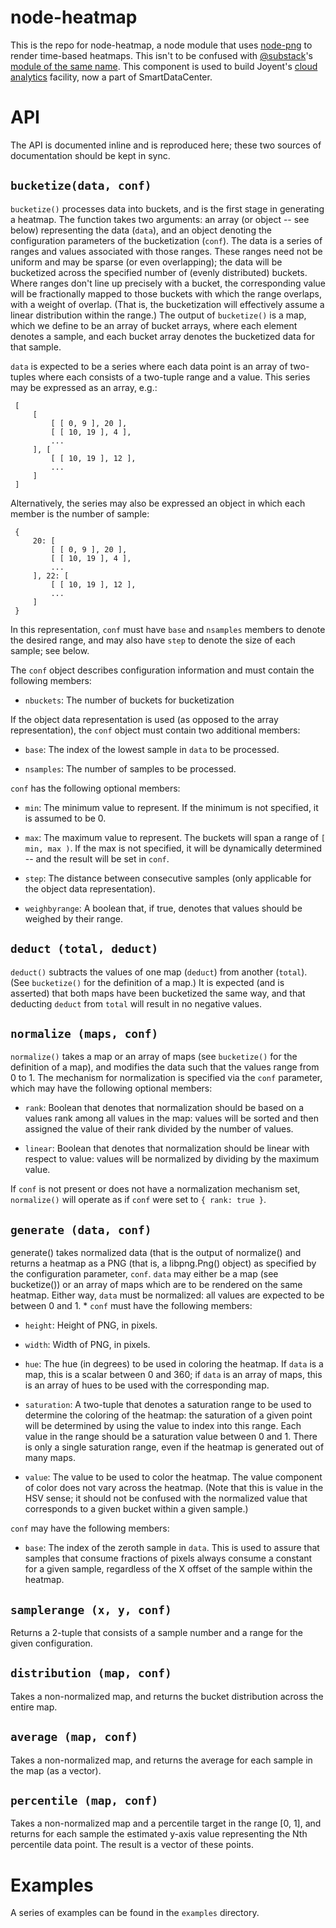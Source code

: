 
node-heatmap
============

This is the repo for node-heatmap, a node module that uses 
[node-png](https://github.com/pkrumins/node-png) to render
time-based heatmaps.  This isn't to be confused with
[@substack](https://github.com/substack/)'s 
[module of the same name](https://github.com/substack/node-heatmap).
This component is used to build Joyent's 
[cloud analytics](http://dtrace.org/blogs/dap/2011/03/01/welcome-to-cloud-analytics/)
facility, now a part of SmartDataCenter.

# API

The API is documented inline and is reproduced here; these two sources of
documentation should be kept in sync.

## `bucketize(data, conf)`

`bucketize()` processes data into buckets, and is the first stage in
generating a heatmap.  The function takes two arguments: an array (or
object -- see below) representing the data (`data`), and an object denoting
the configuration parameters of the bucketization (`conf`).  The data
is a series of ranges and values associated with those ranges.  These
ranges need not be uniform and may be sparse (or even overlapping); the
data will be bucketized across the specified number of (evenly distributed)
buckets.  Where ranges don't line up precisely with a bucket, the
corresponding value will be fractionally mapped to those buckets with which
the range overlaps, with a weight of overlap.  (That is, the bucketization
will effectively assume a linear distribution within the range.)  The
output of `bucketize()` is a map, which we define to be an array of bucket
arrays, where each element denotes a sample, and each bucket array denotes
the bucketized data for that sample.

`data` is expected to be a series where each data point is an array of
two-tuples where each consists of a two-tuple range and a value.  This
series may be expressed as an array, e.g.:

```
 [
     [
         [ [ 0, 9 ], 20 ],
         [ [ 10, 19 ], 4 ],
         ...
     ], [
         [ [ 10, 19 ], 12 ],
         ...
     ]
 ]
```

Alternatively, the series may also be expressed an object in which each
member is the number of sample:

```
 {
     20: [
         [ [ 0, 9 ], 20 ],
         [ [ 10, 19 ], 4 ],
         ...
     ], 22: [
         [ [ 10, 19 ], 12 ],
         ...
     ]
 }
```

In this representation, `conf` must have `base` and `nsamples`
members to denote the desired range, and may also have `step` to denote the
size of each sample; see below.

The `conf` object describes configuration information and must contain
the following members:

- `nbuckets`: The number of buckets for bucketization

If the object data representation is used (as opposed to the array
representation), the `conf` object must contain two additional members:

- `base`: The index of the lowest sample in `data` to be processed.

- `nsamples`: The number of samples to be processed.

`conf` has the following optional members:

- `min`: The minimum value to represent. If the minimum is not specified,
it is assumed to be 0.

- `max`: The maximum value to represent. The buckets will span a range of
`[ min, max )`.  If the max is not specified, it will be dynamically
determined -- and the result will be set in `conf`.

- `step`: The distance between consecutive samples (only applicable for
the object data representation).

- `weighbyrange`: A boolean that, if true, denotes that values should be
weighed by their range.

## `deduct (total, deduct)`

`deduct()` subtracts the values of one map (`deduct`) from another (`total`).
(See `bucketize()` for the definition of a map.)  It is expected (and is
asserted) that both maps have been bucketized the same way, and that
deducting `deduct` from `total` will result in no negative values.

## `normalize (maps, conf)`

`normalize()` takes a map or an array of maps (see `bucketize()` for the
definition of a map), and modifies the data such that the values range from
0 to 1.  The mechanism for normalization is specified via the `conf`
parameter, which may have the following optional members:

- `rank`: Boolean that denotes that normalization should be based on a values
rank among all values in the map:  values will be sorted and then assigned
the value of their rank divided by the number of values.

- `linear`: Boolean that denotes that normalization should be linear with
respect to value:  values will be normalized by dividing by the maximum
value.

If `conf` is not present or does not have a normalization mechanism set,
`normalize()` will operate as if `conf` were set to `{ rank: true }`.

## `generate (data, conf)`

generate() takes normalized data (that is the output of normalize() and
returns a heatmap as a PNG (that is, a libpng.Png() object) as
specified by the configuration parameter, `conf`.  `data` may either be
a map (see bucketize()) or an array of maps which are to be rendered on the
same heatmap.  Either way, `data` must be normalized:  all values are
expected to be between 0 and 1.
 *
`conf` must have the following members:

- `height`: Height of PNG, in pixels.

- `width`: Width of PNG, in pixels.

- `hue`: The hue (in degrees) to be used in coloring the heatmap.  If `data`
is a map, this is a scalar between 0 and 360; if `data` is an array of maps,
this is an array of hues to be used with the corresponding map.

- `saturation`: A two-tuple that denotes a saturation range to be used to
determine the coloring of the heatmap: the saturation of a given point will
be determined by using the value to index into this range.  Each value in the
range should be a saturation value between 0 and 1.  There is only a single
saturation range, even if the heatmap is generated out of many maps.

- `value`: The value to be used to color the heatmap.  The value component
of color does not vary across the heatmap.  (Note that this is value in
the HSV sense; it should not be confused with the normalized value that
corresponds to a given bucket within a given sample.)

`conf` may have the following members:

- `base`: The index of the zeroth sample in `data`.  This is used to assure
that samples that consume fractions of pixels always consume a constant for
a given sample, regardless of the X offset of the sample within the heatmap.

## `samplerange (x, y, conf)`

Returns a 2-tuple that consists of a sample number and a range for the given
configuration.

## `distribution (map, conf)`

Takes a non-normalized map, and returns the bucket distribution across the
entire map.

## `average (map, conf)`

Takes a non-normalized map, and returns the average for each sample in the
map (as a vector).

## `percentile (map, conf)`

Takes a non-normalized map and a percentile target in the range [0, 1], and
returns for each sample the estimated y-axis value representing the Nth
percentile data point.  The result is a vector of these points.

# Examples

A series of examples can be found in the `examples` directory.


